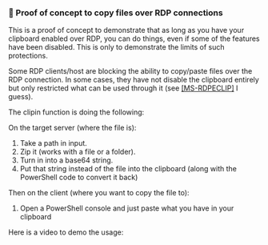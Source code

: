 ### 📎 Proof of concept to copy files over RDP connections

This is a proof of concept to demonstrate that as long as you have your clipboard enabled over RDP, you can do things, even if some of the features have been disabled. This is only to demonstrate the limits of such protections.

Some RDP clients/host are blocking the ability to copy/paste files over the RDP connection. In some cases, they have not disable the clipboard entirely but only restricted what can be used through it (see [[MS-RDPECLIP]](https://learn.microsoft.com/en-us/openspecs/windows_protocols/MS-RDPECLIP/fb9b7e0b-6db4-41c2-b83c-f889c1ee7688) I guess).

The clipin function is doing the following:

On the target server (where the file is):
1. Take a path in input.
2. Zip it (works with a file or a folder).
3. Turn in into a base64 string.
4. Put that string instead of the file into the clipboard (along with the PowerShell code to convert it back)

Then on the client (where you want to copy the file to):
1. Open a PowerShell console and just paste what you have in your clipboard

Here is a video to demo the usage:
